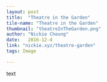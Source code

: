 ```yaml
---
layout: post
title:  "Theatre in the Garden"
tile-name: "Theatre in the Garden"
thumbnail: "theatreInTheGarden.png"
author: "Nickie Cheung"
date:   2016-12-4
link: "nickie.xyz/theatre-garden"
tags: Image

---
```


text